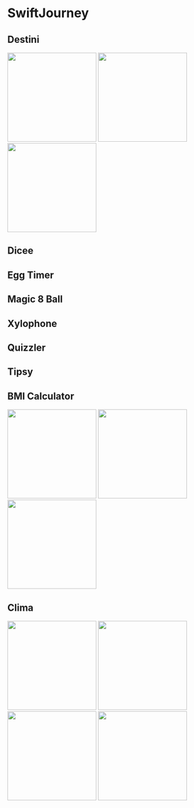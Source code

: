 # SwiftJourney
## Destini
<img src="https://github.com/dionyysus/SwiftJourney/assets/59100182/6df204d9-2f40-4d50-928f-4a804d3727e6" width="200">
<img src="https://github.com/dionyysus/SwiftJourney/assets/59100182/d15ae9fe-1912-4636-93ed-a9c73206312e" width="200">
<img src="https://github.com/dionyysus/SwiftJourney/assets/59100182/b1f85831-a01a-43a8-981d-f361467a4078" width="200">

## Dicee
## Egg Timer
## Magic 8 Ball
## Xylophone
## Quizzler
## Tipsy

## BMI Calculator
<img src="https://github.com/dionyysus/SwiftJourney/assets/59100182/36013156-090e-4784-b411-82ae988be90b" width="200">
<img src="https://github.com/dionyysus/SwiftJourney/assets/59100182/3f57a42f-0e49-440c-9d53-a508484e3239" width="200">
<img src="https://github.com/dionyysus/SwiftJourney/assets/59100182/5b80fa4c-bb6f-4d51-a783-cf6dc827cea0" width="200">



## Clima
<img src="https://github.com/dionyysus/SwiftJourney/assets/59100182/7972e7ff-df0c-436f-9216-29504d3a74a9" width="200">
<img src="https://github.com/dionyysus/SwiftJourney/assets/59100182/8720f195-f15f-4ff9-b12c-63a9deef0557" width="200">
<img src="https://github.com/dionyysus/SwiftJourney/assets/59100182/d4048e25-998e-4c6a-a53b-134bc9a2dab2" width="200">
<img src="https://github.com/dionyysus/SwiftJourney/assets/59100182/4fa4a385-25f7-43d8-ae3c-8ae5a2a67a89" width="200">
